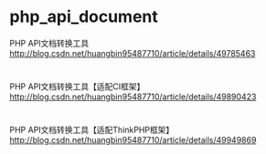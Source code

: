 # php_api_document
PHP API文档转换工具
http://blog.csdn.net/huangbin95487710/article/details/49785463
#
PHP API文档转换工具【适配CI框架】
http://blog.csdn.net/huangbin95487710/article/details/49890423
#
PHP API文档转换工具【适配ThinkPHP框架】
http://blog.csdn.net/huangbin95487710/article/details/49949869
